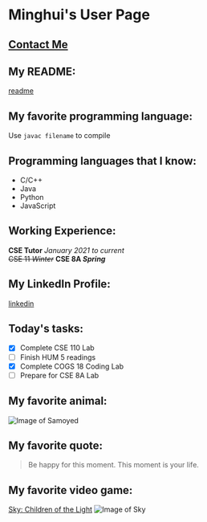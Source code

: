 # Minghui's User Page 
## [Contact Me](#my_linkedin_profile)
## My README:
[readme](README.md)  
## My favorite programming language: 
Use `javac filename` to compile  
## Programming languages that I know:  
- C/C++
- Java
- Python
- JavaScript  
## Working Experience:
**CSE Tutor** *January 2021 to current*  
~~CSE 11 _Winter_~~ **CSE 8A _Spring_**  
## My LinkedIn Profile:
[linkedin](https://www.linkedin.com/in/minghui-li-865a921b3/)  
## Today's tasks:
- [x] Complete CSE 110 Lab
- [ ] Finish HUM 5 readings
- [x] Complete COGS 18 Coding Lab
- [ ] Prepare for CSE 8A Lab  
## My favorite animal:
![Image of Samoyed](https://static.boredpanda.com/blog/wp-content/uploads/2018/04/funny-cute-samoyeds-357-5ad73ccee0721__700.jpg)  
## My favorite quote:
> Be happy for this moment. This moment is your life.  
## My favorite video game:
[Sky: Children of the Light](https://thatskygame.com/)
![Image of Sky](https://admin.thatskygame.com/uploads/sit_tree_f98d384ef6.jpeg)
